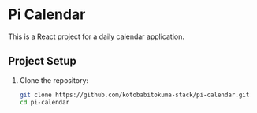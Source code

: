 # Pi Calendar

This is a React project for a daily calendar application.

## Project Setup

1. Clone the repository:
   ```bash
   git clone https://github.com/kotobabitokuma-stack/pi-calendar.git
   cd pi-calendar
